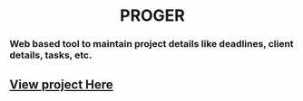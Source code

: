 <h1 align="center"> PROGER </h1>


### Web based tool to maintain project details like deadlines, client details, tasks, etc.

## [View project Here](https://proger-web.netlify.app/)
